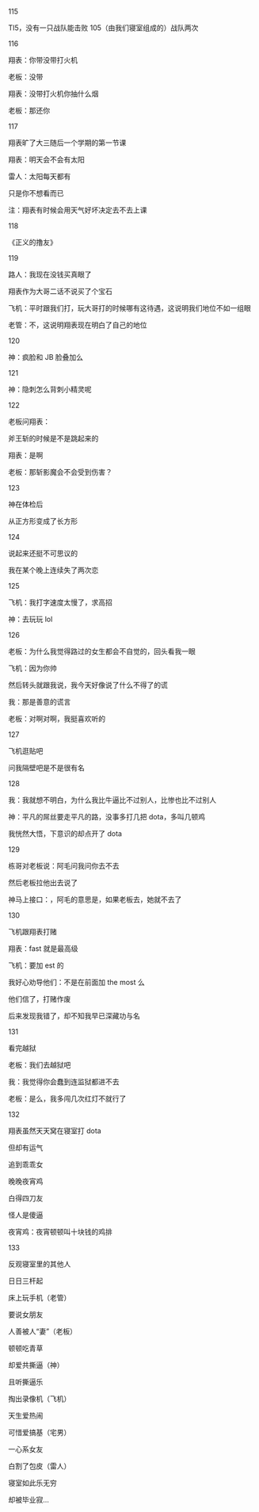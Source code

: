 <p>115</p>
<p>TI5，没有一只战队能击败 105（由我们寝室组成的）战队两次</p>
<p>116</p>
<p>翔表：你带没带打火机</p>
<p>老板：没带</p>
<p>翔表：没带打火机你抽什么烟</p>
<p>老板：那还你</p>
<p>117</p>
<p>翔表旷了大三随后一个学期的第一节课</p>
<p>翔表：明天会不会有太阳</p>
<p>雷人：太阳每天都有</p>
<p>只是你不想看而已</p>
<p>注：翔表有时候会用天气好坏决定去不去上课</p>
<p>118</p>
<p>《正义的撸友》</p>
<p>119</p>
<p>路人：我现在没钱买真眼了</p>
<p>翔表作为大哥二话不说买了个宝石</p>
<p>飞机：平时跟我们打，玩大哥打的时候哪有这待遇，这说明我们地位不如一组眼</p>
<p>老管：不，这说明翔表现在明白了自己的地位</p>
<p>120</p>
<p>神：疯脸和 JB 脸叠加么</p>
<p>121</p>
<p>神：隐刺怎么背刺小精灵呢</p>
<p>122</p>
<p>老板问翔表：</p>
<p>斧王斩的时候是不是跳起来的</p>
<p>翔表：是啊</p>
<p>老板：那斩影魔会不会受到伤害？</p>
<p>123</p>
<p>神在体检后</p>
<p>从正方形变成了长方形</p>
<p>124</p>
<p>说起来还挺不可思议的</p>
<p>我在某个晚上连续失了两次恋</p>
<p>125</p>
<p>飞机：我打字速度太慢了，求高招</p>
<p>神：去玩玩 lol</p>
<p>126</p>
<p>老板：为什么我觉得路过的女生都会不自觉的，回头看我一眼</p>
<p>飞机：因为你帅</p>
<p>然后转头就跟我说，我今天好像说了什么不得了的谎</p>
<p>我：那是善意的谎言</p>
<p>老板：对啊对啊，我挺喜欢听的</p>
<p>127</p>
<p>飞机逛贴吧</p>
<p>问我隔壁吧是不是很有名</p>
<p>128</p>
<p>我：我就想不明白，为什么我比牛逼比不过别人，比惨也比不过别人</p>
<p>神：平凡的屌丝要走平凡的路，没事多打几把 dota，多叫几顿鸡</p>
<p>我恍然大悟，下意识的却点开了 dota</p>
<p>129</p>
<p>栋哥对老板说：阿毛问我问你去不去</p>
<p>然后老板拉他出去说了</p>
<p>神马上接口：，阿毛的意思是，如果老板去，她就不去了</p>
<p>130</p>
<p>飞机跟翔表打赌</p>
<p>翔表：fast 就是最高级</p>
<p>飞机：要加 est 的</p>
<p>我好心劝导他们：不是在前面加 the most 么</p>
<p>他们信了，打赌作废</p>
<p>后来发现我错了，却不知我早已深藏功与名</p>
<p>131</p>
<p>看完越狱</p>
<p>老板：我们去越狱吧</p>
<p>我：我觉得你会蠢到连监狱都进不去</p>
<p>老板：是么，我多闯几次红灯不就行了</p>
<p>132</p>
<p>翔表虽然天天窝在寝室打 dota</p>
<p>但却有运气</p>
<p>追到乖乖女</p>
<p>晚晚夜宵鸡</p>
<p>白得四刀友</p>
<p>怪人是傻逼</p>
<p>夜宵鸡：夜宵顿顿叫十块钱的鸡排</p>
<p>133</p>
<p>反观寝室里的其他人</p>
<p>日日三杆起</p>
<p>床上玩手机（老管）</p>
<p>要说女朋友</p>
<p>人善被人“妻”（老板）</p>
<p>顿顿吃青草</p>
<p>却爱共撕逼（神）</p>
<p>且听撕逼乐</p>
<p>掏出录像机（飞机）</p>
<p>天生爱热闹</p>
<p>可惜爱搞基（宅男）</p>
<p>一心系女友</p>
<p>白割了包皮（雷人）</p>
<p>寝室如此乐无穷</p>
<p>却被毕业寂...</p>

